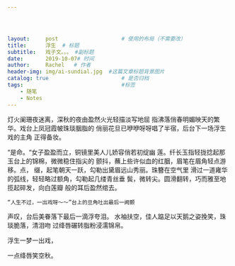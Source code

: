 ```yaml
---




layout:     post   				    # 使用的布局（不需要改）
title:      浮生	# 标题 
subtitle:   戏子文。。。 #副标题
date:       2019-10-07# 时间
author:     Rachel   # 作者
header-img: img/ai-sundial.jpg 	#这篇文章标题背景图片
catalog: true 						# 是否归档
tags:								#标签
    - 随笔
    - Notes
---
```

          

   灯火阑珊夜迷离，深秋的夜由盈然火光轻描淡写地屈
指沸落俏春明媚映天的繁华。戏台上凤冠霞帔珠琰胭脂的
俏丽花旦已咿咿呀呀唱了半宿，后台下一场浮生戏的主角
正得备妆。
       
   “是命。“女子盈盈而立，铜镜里美人儿娇容俏若初绽幽
莲。纤长玉指轻拢捻起那玉台上的锦棉，微微稳住指尖的
颤抖，蘸上些许似血的红胭，眉笔在眉角轻点游移。点，
缀，起笔朝天一跃，勾勒出黛眉远山秀丽。珠簪在空气里
滑过一道雍华的弧线，轻轻略过额角，勾勒起几缕青丝垂
鬓，微转尖。圆滑翻转，巧而雅至地揽起碎发，向白莲瓣
般的耳后盈然绾去。
    
    “人生不过，一出戏呀～～”台上的旦角吐出最后一阙颤
声叹，台后美眷落下最后一滴浮夸泪。
水袖扶空，佳人踮足以天鹅之姿挽笑，珠琰脆落，清泪吻
过绛唇碾转脂粉浸濡锦帛。

浮生一梦一出戏，

一点绛唇笑空秋。
